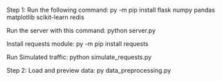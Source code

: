 Step 1:
Run the following command:
py -m pip install flask numpy pandas matplotlib scikit-learn redis

Run the server with this command:
python server.py

Install requests module:
py -m pip install requests

Run Simulated traffic:
python simulate_requests.py

Step 2:
Load and preview data:
py data_preprocessing.py


